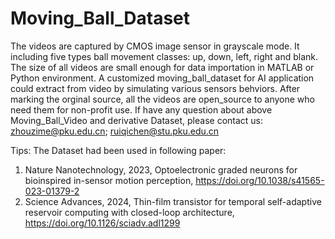 # Moving_Ball_Dataset
The videos are captured by CMOS image sensor in grayscale mode.
It including five types ball movement classes: up, down, left, right and blank.
The size of all videos are small enough for data importation in MATLAB or Python environment. 
A customized moving_ball_dataset for AI application could extract from video by simulating various sensors behviors.
After marking the orginal source, all the videos are open_source to anyone who need them for non-profit use.
If have any question about above Moving_Ball_Video and derivative Dataset, please contact us: zhouzime@pku.edu.cn; ruiqichen@stu.pku.edu.cn

Tips:
The Dataset had been used in following paper:
1. Nature Nanotechnology, 2023, Optoelectronic graded neurons for bioinspired in-sensor motion perception, https://doi.org/10.1038/s41565-023-01379-2
2. Science Advances, 2024, Thin-film transistor for temporal self-adaptive reservoir computing with closed-loop architecture, https://doi.org/10.1126/sciadv.adl1299


